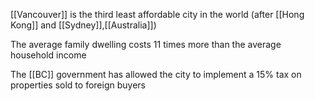 [[Vancouver]] is the third least affordable city in the world (after [[Hong Kong]] and [[Sydney]],[[Australia]])

The average family dwelling costs 11 times more than the average household income

The [[BC]] government has allowed the city to implement a 15% tax on properties sold to foreign buyers

